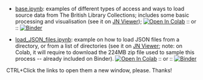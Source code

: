 
- [base.ipynb](base.ipynb): examples of different types of access and ways to load source data from The British Library Collections; includes some basic processing and visualisation (see it on [JN Viewer](https://nbviewer.jupyter.org/github/BL-Labs/Jupyter-notebooks-projects-using-BL-Sources/blob/master/Microsoft19thCenturyBooks/base.ipynb));
  [![Open In Colab](https://colab.research.google.com/assets/colab-badge.svg)](https://colab.research.google.com/github/BL-Labs/Jupyter-notebooks-projects-using-BL-Sources/blob/master/Microsoft19thCenturyBooks/base.ipynb) :: or :: [![Binder](https://mybinder.org/badge_logo.svg)](https://mybinder.org/v2/gh/BL-Labs/Jupyter-notebooks-projects-using-BL-Sources/master?urlpath=notebooks/Microsoft19thCenturyBooks/base.ipynb)

- [load_JSON_files.ipynb](load_JSON_files.ipynb): example on how to load JSON files from a directory, or from a list of directories (see it on [JN Viewer](https://nbviewer.jupyter.org/github/BL-Labs/Jupyter-notebooks-projects-using-BL-Sources/blob/master/Microsoft19thCenturyBooks/load_JSON_files.ipynb); note: on Colab, it will require to download the 224MB zip file used to sample this process -- already included on Binder).
  [![Open In Colab](https://colab.research.google.com/assets/colab-badge.svg)](https://colab.research.google.com/github/BL-Labs/Jupyter-notebooks-projects-using-BL-Sources/blob/master/Microsoft19thCenturyBooks/load_JSON_files.ipynb) :: or :: [![Binder](https://mybinder.org/badge_logo.svg)](https://mybinder.org/v2/gh/BL-Labs/Jupyter-notebooks-projects-using-BL-Sources/master?filepath=Microsoft19thCenturyBooks/load_JSON_files.ipynb)

CTRL+Click the links to open them a new window, please. Thanks!

